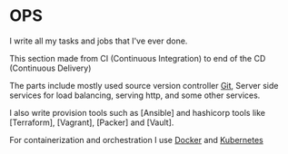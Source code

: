# OPS

I write all my tasks and jobs that I've ever done.

This section made from CI (Continuous Integration) to end of the CD (Continuous Delivery)

The parts include mostly used source version controller [Git],  Server side services for load balancing, serving http, and some other services.

I also write provision tools such as [Ansible] and hashicorp tools like [Terraform], [Vagrant], [Packer] and [Vault].

For containerization and orchestration I use [Docker] and [Kubernetes]

[Git]: Version_Controller/git.md
[Kubernetes]: ./orchestration/kubernetes/cheatsheet.md
[Docker]: containers/docker.md
